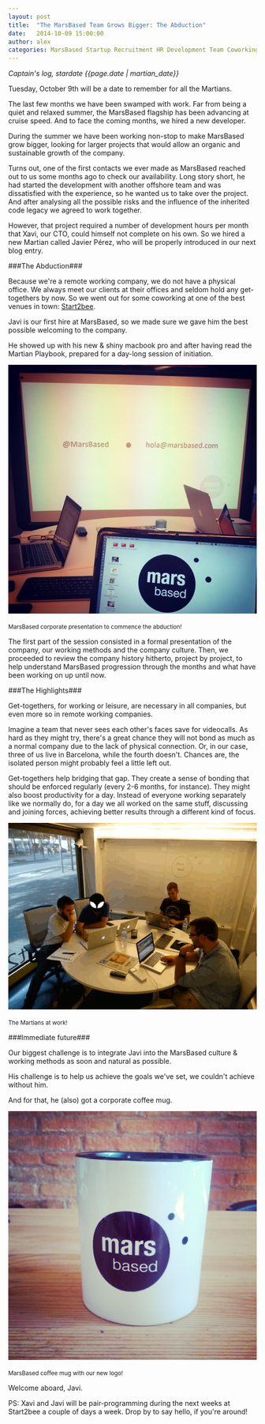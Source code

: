 ```yaml
---
layout: post
title:  "The MarsBased Team Grows Bigger: The Abduction"
date:   2014-10-09 15:00:00
author: alex
categories: MarsBased Startup Recruitment HR Development Team Coworking Entrepreneurship Barcelona Ruby Rails Javascript
---
```


*Captain's log, stardate {{page.date | martian_date}}*

Tuesday, October 9th will be a date to remember for all the Martians.

The last few months we have been swamped with work. Far from being a quiet and relaxed summer, the MarsBased flagship has been advancing at cruise speed. And to face the coming months, we hired a new developer.

<!--more-->

During the summer we have been working non-stop to make MarsBased grow bigger, looking for larger projects that would allow an organic and sustainable growth of the company.

Turns out, one of the first contacts we ever made as MarsBased reached out to us some months ago to check our availability. Long story short, he had started the development with another offshore team and was dissatisfied with the experience, so he wanted us to take over the project. And after analysing all the possible risks and the influence of the inherited code legacy we agreed to work together.

However, that project required a number of development hours per month that Xavi, our CTO, could himself not complete on his own. So we hired a new Martian called Javier Pérez, who will be properly introduced in our next blog entry.

###The Abduction###

Because we're a remote working company, we do not have a physical office. We always meet our clients at their offices and seldom hold any get-togethers by now. So we went out for some coworking at one of the best venues in town: <a href="http://www.start2bee.com/" target="_blank" title="Start2bee coworking space">Start2bee</a>.

Javi is our first hire at MarsBased, so we made sure we gave him the best possible welcoming to the company.

He showed up with his new & shiny macbook pro and after having read the Martian Playbook, prepared for a day-long session of initiation.

<img src="/images/blog/post13a.jpg" alt="MarsBased abduction" title="MarsBased abduction" class="img-center img-rounded img-responsive" />
<p class="text-center img-footer"><small>MarsBased corporate presentation to commence the abduction!</small></p>

The first part of the session consisted in a formal presentation of the company, our working methods and the company culture. Then, we proceeded to review the company history hitherto, project by project, to help understand MarsBased progression through the months and what have been working on up until now.

###The Highlights###

Get-togethers, for working or leisure, are necessary in all companies, but even more so in remote working companies.

Imagine a team that never sees each other's faces save for videocalls. As hard as they might try, there's a great chance they will not bond as much as a normal company due to the lack of physical connection. Or, in our case, three of us live in Barcelona, while the fourth doesn't. Chances are, the isolated person might probably feel a little left out.

Get-togethers help bridging that gap. They create a sense of bonding that should be enforced regularly (every 2-6 months, for instance). They might also boost productivity for a day. Instead of everyone working separately like we normally do, for a day we all worked on the same stuff, discussing and joining forces, achieving better results through a different kind of focus.

<img src="/images/blog/post13b.png" alt="The Martians at work!" title="The Martians at work!" class="img-center img-rounded img-responsive" />
<p class="text-center img-footer"><small>The Martians at work!</small></p>

###Immediate future###

Our biggest challenge is to integrate Javi into the MarsBased culture & working methods as soon and natural as possible.

His challenge is to help us achieve the goals we've set, we couldn't achieve without him.

And for that, he (also) got a corporate coffee mug.

<img src="/images/blog/post13c.jpg" alt="MarsBased coffee mug" title="MarsBased coffee mug" class="img-center img-rounded img-responsive" />
<p class="text-center img-footer"><small>MarsBased coffee mug with our new logo!</small></p>

Welcome aboard, Javi.

PS: Xavi and Javi will be pair-programming during the next weeks at Start2bee a couple of days a week. Drop by to say hello, if you're around!